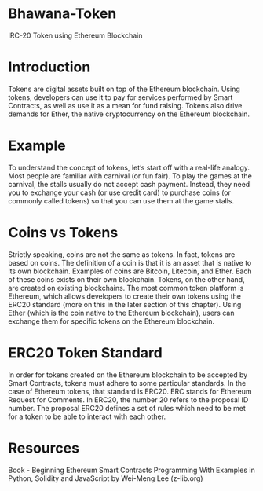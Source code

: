# Bhawana-Token
IRC-20 Token using Ethereum Blockchain

# Introduction
Tokens are digital assets built on top of the Ethereum blockchain. Using tokens, developers can use it to pay for services performed by Smart Contracts, as well as use it as a mean for fund raising. Tokens also drive demands for Ether, the native cryptocurrency on the Ethereum blockchain.

# Example
To understand the concept of tokens, let’s start off with a real-life analogy. Most people are familiar with carnival (or fun fair). To play the games at the carnival, the stalls usually do not accept cash payment. Instead, they need you to exchange your cash (or use credit card) to purchase coins (or commonly called tokens) so that you can use them at the game stalls.

# Coins vs Tokens
Strictly speaking, coins are not the same as tokens. In fact, tokens are based on coins. The definition of a coin is that it is an asset that is native to its own blockchain. Examples of coins are Bitcoin, Litecoin, and Ether. Each of these coins exists on their own blockchain. Tokens, on the other hand, are created on existing blockchains. The most common token platform is Ethereum, which allows developers to create their own tokens using the ERC20 standard (more on this in the later section of this chapter). Using Ether (which is the coin native to the Ethereum blockchain), users can exchange them for specific tokens on the Ethereum blockchain.

# ERC20 Token Standard
In order for tokens created on the Ethereum blockchain to be accepted by Smart Contracts, tokens must adhere to some particular standards. In the case of Ethereum
tokens, that standard is ERC20. ERC stands for Ethereum Request for Comments. In ERC20, the number 20 refers to the proposal ID number. The proposal ERC20 defines a set of rules which need to be met for a token to be able to interact with each other.

# Resources
Book - Beginning Ethereum Smart Contracts Programming With Examples in Python, Solidity and JavaScript by Wei-Meng Lee (z-lib.org)
